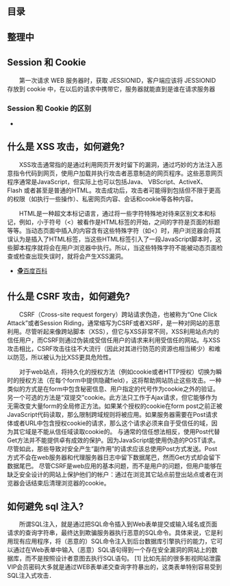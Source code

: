 ## 目录

## 整理中


## Session 和 Cookie

&emsp;&emsp;第一次请求 WEB 服务器时，获取 JESSIONID，客户端应该将 JESSIONID 存放到 cookie 中，在以后的请求中携带它，服务器就能直到是谁在请求服务器


### Session 和 Cookie 的区别

- 


## 什么是 XSS 攻击，如何避免?

&emsp;&emsp;XSS攻击通常指的是通过利用网页开发时留下的漏洞，通过巧妙的方法注入恶意指令代码到网页，使用户加载并执行攻击者恶意制造的网页程序。这些恶意网页程序通常是JavaScript，但实际上也可以包括Java、 VBScript、ActiveX、 Flash 或者甚至是普通的HTML。攻击成功后，攻击者可能得到包括但不限于更高的权限（如执行一些操作）、私密网页内容、会话和cookie等各种内容。

&emsp;&emsp;HTML是一种超文本标记语言，通过将一些字符特殊地对待来区别文本和标记，例如，小于符号（<）被看作是HTML标签的开始，<title>与</title>之间的字符是页面的标题等等。当动态页面中插入的内容含有这些特殊字符（如<）时，用户浏览器会将其误认为是插入了HTML标签，当这些HTML标签引入了一段JavaScript脚本时，这些脚本程序就将会在用户浏览器中执行。所以，当这些特殊字符不能被动态页面检查或检查出现失误时，就将会产生XSS漏洞。

- [🕵️‍百度百科](https://baike.baidu.com/item/XSS%E6%94%BB%E5%87%BB/954065?fr=aladdin)

## 什么是 CSRF 攻击，如何避免?

&emsp;&emsp;CSRF（Cross-site request forgery）跨站请求伪造，也被称为“One Click Attack”或者Session Riding，通常缩写为CSRF或者XSRF，是一种对网站的恶意利用。尽管听起来像跨站脚本（XSS），但它与XSS非常不同，XSS利用站点内的信任用户，而CSRF则通过伪装成受信任用户的请求来利用受信任的网站。与XSS攻击相比，CSRF攻击往往不大流行（因此对其进行防范的资源也相当稀少）和难以防范，所以被认为比XSS更具危险性。

&emsp;&emsp;对于web站点，将持久化的授权方法（例如cookie或者HTTP授权）切换为瞬时的授权方法（在每个form中提供隐藏field），这将帮助网站防止这些攻击。一种类似的方式是在form中包含秘密信息、用户指定的代号作为cookie之外的验证。
另一个可选的方法是“双提交”cookie。此方法只工作于Ajax请求，但它能够作为无需改变大量form的全局修正方法。如果某个授权的cookie在form post之前正被JavaScript代码读取，那么限制跨域规则将被应用。如果服务器需要在Post请求体或者URL中包含授权cookie的请求，那么这个请求必须来自于受信任的域，因为其它域是不能从信任域读取cookie的。
与通常的信任想法相反，使用Post代替Get方法并不能提供卓有成效的保护。因为JavaScript能使用伪造的POST请求。尽管如此，那些导致对安全产生“副作用”的请求应该总使用Post方式发送。Post方式不会在web服务器和代理服务器日志中留下数据尾巴，然而Get方式却会留下数据尾巴。
尽管CSRF是web应用的基本问题，而不是用户的问题，但用户能够在缺乏安全设计的网站上保护他们的帐户：通过在浏览其它站点前登出站点或者在浏览器会话结束后清理浏览器的cookie。

## 如何避免 sql 注入?

&emsp;&emsp;所谓SQL注入，就是通过把SQL命令插入到Web表单提交或输入域名或页面请求的查询字符串，最终达到欺骗服务器执行恶意的SQL命令。具体来说，它是利用现有应用程序，将（恶意的）SQL命令注入到后台数据库引擎执行的能力，它可以通过在Web表单中输入（恶意）SQL语句得到一个存在安全漏洞的网站上的数据库，而不是按照设计者意图去执行SQL语句。 [1]  比如先前的很多影视网站泄露VIP会员密码大多就是通过WEB表单递交查询字符暴出的，这类表单特别容易受到SQL注入式攻击．